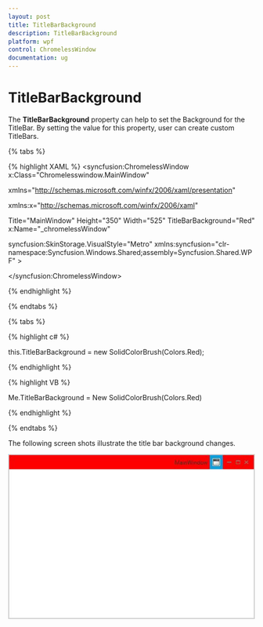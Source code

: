 ```yaml
---
layout: post
title: TitleBarBackground
description: TitleBarBackground
platform: wpf
control: ChromelessWindow
documentation: ug
---
```

# TitleBarBackground

The **TitleBarBackground** property can help to set the Background for the TitleBar. By setting the value for this property, user can create custom TitleBars.

{% tabs %}

{% highlight XAML %}
<syncfusion:ChromelessWindow x:Class="Chromelesswindow.MainWindow"

xmlns="http://schemas.microsoft.com/winfx/2006/xaml/presentation"

xmlns:x="http://schemas.microsoft.com/winfx/2006/xaml"

Title="MainWindow" Height="350" Width="525"  TitleBarBackground="Red"   x:Name="_chromelessWindow"  

syncfusion:SkinStorage.VisualStyle="Metro"  xmlns:syncfusion="clr-namespace:Syncfusion.Windows.Shared;assembly=Syncfusion.Shared.WPF" >

<Grid>

</Grid>

</syncfusion:ChromelessWindow>

{% endhighlight %}

{% endtabs %}

{% tabs %}

{% highlight c# %}

this.TitleBarBackground = new SolidColorBrush(Colors.Red);

{% endhighlight %}

{% highlight VB %}

Me.TitleBarBackground = New SolidColorBrush(Colors.Red)

{% endhighlight %}

{% endtabs %}

The following screen shots illustrate the title bar background changes.

![](TitleBarBackground_images/TitleBarBackground_img1.jpeg)


